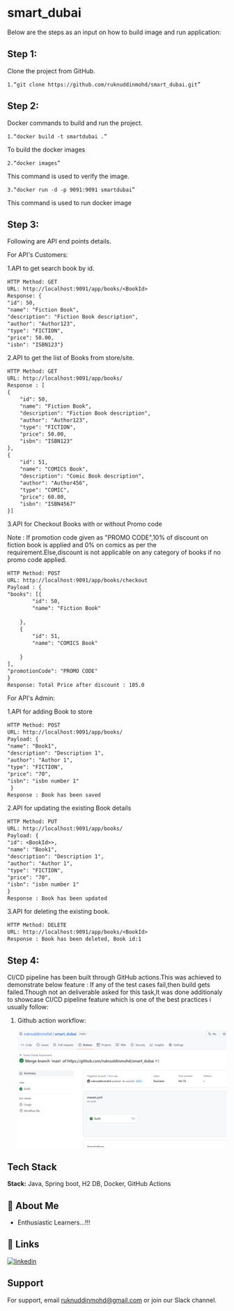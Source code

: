 # smart_dubai 


Below are the steps as an input on how to build image and run application:


## Step 1:

Clone the project from GitHub.

    1.“git clone https://github.com/ruknuddinmohd/smart_dubai.git”

## Step 2:

Docker commands to build and run the project.

    1.“docker build -t smartdubai .” 
To build the docker images

    2.“docker images”
This command is used to verify the image.

    3.“docker run -d -p 9091:9091 smartdubai”
This command is used to run docker image

## Step 3:

Following are API end points details.

For API's Customers:

1.API to get search book by id.

    HTTP Method: GET
    URL: http://localhost:9091/app/books/<BookId>
    Response: {
	"id": 50,
	"name": "Fiction Book",
	"description": "Fiction Book description",
	"author": "Author123",
	"type": "FICTION",
	"price": 50.00,
	"isbn": "ISBN123"}

2.API to get the list of Books from store/site.

    HTTP Method: GET
    URL: http://localhost:9091/app/books/
    Response : [
    {
        "id": 50,
        "name": "Fiction Book",
        "description": "Fiction Book description",
        "author": "Author123",
        "type": "FICTION",
        "price": 50.00,
        "isbn": "ISBN123"
    },
    {
        "id": 51,
        "name": "COMICS Book",
        "description": "Comic Book description",
        "author": "Author456",
        "type": "COMIC",
        "price": 60.00,
        "isbn": "ISBN4567"
    }]


3.API for Checkout Books with or without Promo code

Note : If promotion code given as "PROMO CODE",10% of discount on fiction book is applied and 0% on comics as per the requirement.Else,discount is not applicable on any category of books if no promo code applied.

    HTTP Method: POST
    URL: http://localhost:9091/app/books/checkout
    Payload : {
	"books": [{
			"id": 50,
			"name": "Fiction Book"

		},
		{
			"id": 51,
			"name": "COMICS Book"

		}
	],
	"promotionCode": "PROMO CODE"
    }
    Response: Total Price after discount : 105.0

For API's Admin:

1.API for adding Book to store

    HTTP Method: POST
    URL: http://localhost:9091/app/books/
    Payload: {
	"name": "Book1",
	"description": "Description 1",
	"author": "Author 1",
	"type": "FICTION",
	"price": "70",
	"isbn": "isbn number 1"
     }
    Response : Book has been saved

2.API for updating the existing Book details

    HTTP Method: PUT
    URL: http://localhost:9091/app/books/
    Payload: {
    "id": <BookId>>,
    "name": "Book1",
    "description": "Description 1",
    "author": "Author 1",
    "type": "FICTION",
    "price": "70",
    "isbn": "isbn number 1"
    }
    Response : Book has been updated

3.API for deleting the existing book.

    HTTP Method: DELETE
    URL: http://localhost:9091/app/books/<BookId>
    Response : Book has been deleted, Book id:1


## Step 4:

CI/CD pipeline has been built through GitHub actions.This was achieved to demonstrate below feature :
If any of the test cases fail,then build gets failed.Though not an deliverable asked for this task,It was done additionaly to showcase CI/CD pipeline feature which is one of the best practices i usually follow:

1.  Github action workflow:

    <img src="./static/GitHub Actions.png"/>






## Tech Stack

**Stack:** Java, Spring boot, H2 DB, Docker, GitHub Actions




## 🚀 About Me
- Enthusiastic Learners...!!!


## 🔗 Links
[![linkedin](https://img.shields.io/badge/linkedin-0A66C2?style=for-the-badge&logo=linkedin&logoColor=white)](https://www.linkedin.com/in/ruknuddinmohd/)

## Support

For support, email ruknuddinmohd@gmail.com or join our Slack channel.




